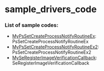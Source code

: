 # sample_drivers_code

### List of sample codes:
* [MyPsSetCreateProcessNotifyRoutineEx](https://github.com/7eRoM/sample_drivers_code/blob/master/MyPsSetCreateProcessNotifyRoutineEx.c): PsSetCreateProcessNotifyRoutineEx
* [MyPsSetCreateProcessNotifyRoutineEx2](https://github.com/7eRoM/sample_drivers_code/blob/master/MyPsSetCreateProcessNotifyRoutineEx2.c): PsSetCreateProcessNotifyRoutineEx2
* [MySeRegisterImageVerificationCallback](https://github.com/7eRoM/sample_drivers_code/blob/master/MySeRegisterImageVerificationCallback.cpp): SeRegisterImageVerificationCallback
